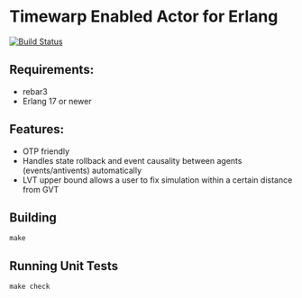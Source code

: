 # Timewarp Enabled Actor for Erlang

[![Build Status](https://travis-ci.org/pulltab/gen_tw.svg?branch=master)](https://travis-ci.org/pulltab/gen_tw)

## Requirements:
* rebar3
* Erlang 17 or newer

## Features:
* OTP friendly
* Handles state rollback and event causality between agents (events/antivents) automatically
* LVT upper bound allows a user to fix simulation within a certain distance from GVT

## Building

```
make
```

## Running Unit Tests

```
make check
```
